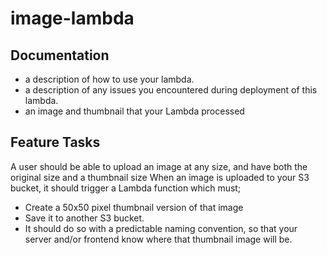 # image-lambda

## Documentation

- a description of how to use your lambda.
- a description of any issues you encountered during deployment of this lambda.
- an image and thumbnail that your Lambda processed

## Feature Tasks

A user should be able to upload an image at any size, and have both the original size and a thumbnail size
When an image is uploaded to your S3 bucket, it should trigger a Lambda function which must;
  - Create a 50x50 pixel thumbnail version of that image
  - Save it to another S3 bucket.
  - It should do so with a predictable naming convention, so that your server and/or frontend know where that thumbnail image will be.
